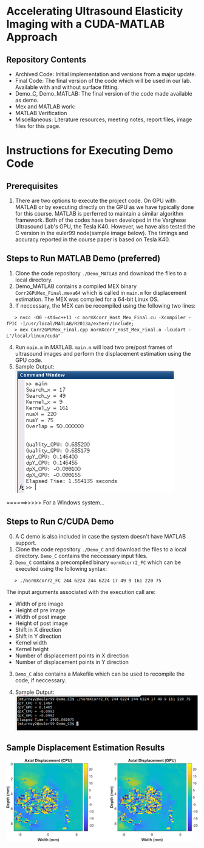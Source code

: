 # Accelerating Ultrasound Elasticity Imaging with a CUDA-MATLAB Approach

## Repository Contents  
* Archived Code: Initial implementation and versions from a major update. 
* Final Code: The final version of the code which will be used in our lab. Available with and without surface fitting. 
* Demo_C, Demo_MATLAB: The final version of the code made available as demo. 
* Mex and MATLAB work: 
* MATLAB Verification
* Miscellaneous: Literature resources, meeting notes, report files, image files for this page. 

# Instructions for Executing Demo Code

## Prerequisites 
1. There are two options to execute the project code. On GPU with MATLAB or by executing directly on the GPU as we have typically done for this course. MATLAB is perferred to maintain a similar algorithm framework. Both of the codes have been developed in the Varghese Ultrasound Lab's GPU, the Tesla K40. However, we have also tested the C version in the euler99 node(sample image below). The timings and accuracy reported in the course paper is based on Tesla K40. 

## Steps to Run MATLAB Demo (preferred)
1. Clone the code repository `./Demo_MATLAB` and download the files to a local directory. 
2. Demo_MATLAB contains a compiled MEX binary `Corr2GPUMex_Final.mexa64` which is called in `main.m` for displacement estimation. The MEX was compiled for a 64-bit Linux OS. 
3. If neccessary, the MEX can be recompiled using the following two lines: 
```
   > nvcc -O0 -std=c++11 -c normXcorr_Host_Mex_Final.cu -Xcompiler -fPIC -I/usr/local/MATLAB/R2013a/extern/include;
   > mex Corr2GPUMex_Final.cpp normXcorr_Host_Mex_Final.o -lcudart -L"/local/linux/cuda"
```
4. Run `main.m` in MATLAB. `main.m` will load two pre/post frames of ultrasound images and perform the displacement estimation using the GPU code.  
5. Sample Output:  
![Image of CODE_1](https://github.com/mturney2/Final-Project-Code/blob/master/Images/matlabOutput.PNG)

======>>>>> For a Windows system...
   
## Steps to Run C/CUDA Demo
0. A C demo is also included in case the system doesn't have MATLAB support. 
1. Clone the code repository `./Demo_C` and download the files to a local directory. `Demo_C` contains the neccessary input files. 
2. `Demo_C` contains a precompiled binary `normXcorr2_FC` which can be executed using the following syntax: 
```
   > ./normXcorr2_FC 244 6224 244 6224 17 49 9 161 220 75
```

The input arguments associated with the execution call are: 
 * Width of pre image
 * Height of pre image
 * Width of post image
 * Height of post image
 * Shift in X direction
 * Shift in Y direction
 * Kernel width
 * Kernel height
 * Number of displacement points in X direction
 * Number of displacement points in Y direction
3. `Demo_C` also contains a Makefile which can be used to recompile the code, if neccessary. 

4. Sample Output:  
![Image of CODE_1](https://github.com/mturney2/Final-Project-Code/blob/master/Images/eulerOut.PNG)

## Sample Displacement Estimation Results

![Image of CODE_1](https://github.com/mturney2/Final-Project-Code/blob/master/Images/displacement_estimated.png)

